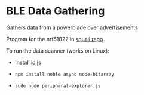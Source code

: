 # BLE Data Gathering
Gathers data from a powerblade over advertisements

Program for the nrf51822 in [squall repo](https://github.com/helena-project/squall/tree/master/software/apps/powerblade)

To run the data scanner (works on Linux):

* Install [io.js](https://iojs.org/en/index.html)

* `npm install noble async node-bitarray` 

* `sudo node peripheral-explorer.js`

